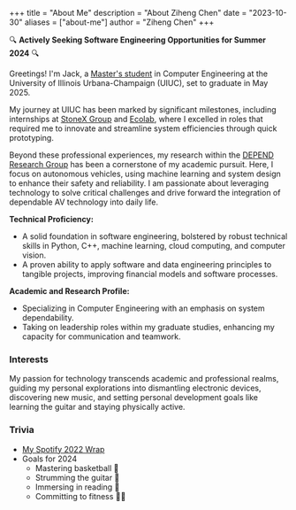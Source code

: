 +++
title = "About Me"
description = "About Ziheng Chen"
date = "2023-10-30"
aliases = ["about-me"]
author = "Ziheng Chen"
+++

🔍 **Actively Seeking Software Engineering Opportunities for Summer 2024** 🔍

Greetings! I'm Jack, a [Master's student](https://ece.illinois.edu/about/directory/grad-students/zihengc2) in Computer Engineering at the University of Illinois Urbana-Champaign (UIUC), set to graduate in May 2025.

My journey at UIUC has been marked by significant milestones, including internships at [StoneX Group](https://www.stonex.com/) and [Ecolab](https://www.ecolab.com/), where I excelled in roles that required me to innovate and streamline system efficiencies through quick prototyping. 

Beyond these professional experiences, my research within the [DEPEND Research Group](https://depend.csl.illinois.edu/) has been a cornerstone of my academic pursuit. Here, I focus on autonomous vehicles, using machine learning and system design to enhance their safety and reliability. I am passionate about leveraging technology to solve critical challenges and drive forward the integration of dependable AV technology into daily life.

**Technical Proficiency:**
- A solid foundation in software engineering, bolstered by robust technical skills in Python, C++, machine learning, cloud computing, and computer vision.
- A proven ability to apply software and data engineering principles to tangible projects, improving financial models and software processes.

**Academic and Research Profile:**
- Specializing in Computer Engineering with an emphasis on system dependability.
- Taking on leadership roles within my graduate studies, enhancing my capacity for communication and teamwork.

### Interests
My passion for technology transcends academic and professional realms, guiding my personal explorations into dismantling electronic devices, discovering new music, and setting personal development goals like learning the guitar and staying physically active.

### Trivia
-  [My Spotify 2022 Wrap](https://open.spotify.com/playlist/37i9dQZF1F0sijgNaJdgit?si=05a228061ad74fb1)
- Goals for 2024
    - Mastering basketball 🏀
    - Strumming the guitar 🎸
    - Immersing in reading 📖
    - Committing to fitness 🏋️‍♂️
